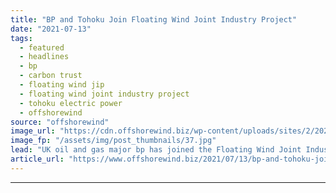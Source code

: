 ```yaml
---
title: "BP and Tohoku Join Floating Wind Joint Industry Project"
date: "2021-07-13"
tags: 
  - featured
  - headlines
  - bp
  - carbon trust
  - floating wind jip
  - floating wind joint industry project
  - tohoku electric power
  - offshorewind
source: "offshorewind"
image_url: "https://cdn.offshorewind.biz/wp-content/uploads/sites/2/2021/04/30144503/Hywind-Scotland-worlds-first-floating-offshore-wind-farm.-Source-Equinor.jpg"
image_fp: "/assets/img/post_thumbnails/37.jpg"
lead: "UK oil and gas major bp has joined the Floating Wind Joint Industry Project"
article_url: "https://www.offshorewind.biz/2021/07/13/bp-and-tohoku-join-floating-wind-joint-industry-project/"
---
```


---
